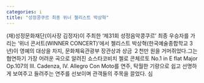 ```yaml
---
categories: i
title: "성정콩쿠르 최종 위너 첼리스트 박상혁"
---
```

(재)성정문화재단(이사장 김정자)이 주최한 ‘제31회 성정음악콩쿠르’ 최종 우승자를 가리는 ‘위너 콘서트(WINNER CONCERT)’에서 첼리스트 박상혁(한국예술종합학교 3년)이 영예의 대상을 차지, 문화체육관광부 장관상과 상금 ２천만 원을 거머쥐었다.그는 협연하기 가장 어려운 곡으로 알려진 쇼스타코비치 첼로 콘체르토 No.1 in E flat Major Op.107의 III. Cadenza, IV. Allegro Con Moto를 연주, 탁월한 기량으로 쉽고 선명하게 보여주고 들려주는 연주를 선보이며 관객들의 주목을 끌었다. 심